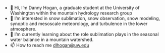 - 👋 Hi, I’m Danny Hogan, a graduate student at the University of Washington within the mountain hydrology research group
- 👀 I’m interested in snow sublimation, snow observation, snow modeling, synoptic and mesoscale meteorology, and turbulence in the lower atmosphere.
- 🌱 I’m currently learning about the role sublimation plays in the seasonal water balance in a mountain watershed.
- 📫 How to reach me dlhogan@uw.edu

<!---
dlhogan97/dlhogan97 is a ✨ special ✨ repository because its `README.md` (this file) appears on your GitHub profile.
You can click the Preview link to take a look at your changes.
--->
